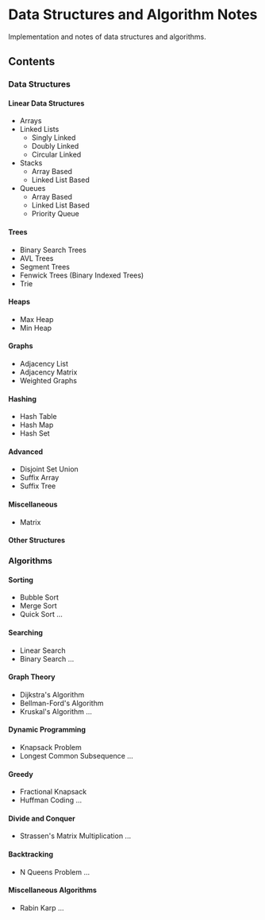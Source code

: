 # Data Structures and Algorithm Notes

Implementation and notes of data structures and algorithms.

## Contents

### Data Structures

#### Linear Data Structures

- Arrays
- Linked Lists
  - Singly Linked
  - Doubly Linked
  - Circular Linked
- Stacks
  - Array Based
  - Linked List Based
- Queues
  - Array Based
  - Linked List Based
  - Priority Queue

#### Trees

- Binary Search Trees
- AVL Trees
- Segment Trees
- Fenwick Trees (Binary Indexed Trees)
- Trie

#### Heaps

- Max Heap
- Min Heap

#### Graphs

- Adjacency List
- Adjacency Matrix
- Weighted Graphs

#### Hashing

- Hash Table
- Hash Map
- Hash Set

#### Advanced

- Disjoint Set Union
- Suffix Array
- Suffix Tree

#### Miscellaneous

- Matrix

#### Other Structures

### Algorithms

#### Sorting

- Bubble Sort
- Merge Sort
- Quick Sort
...

#### Searching

- Linear Search
- Binary Search
...

#### Graph Theory

- Dijkstra's Algorithm
- Bellman-Ford's Algorithm
- Kruskal's Algorithm
...

#### Dynamic Programming

- Knapsack Problem
- Longest Common Subsequence
...

#### Greedy

- Fractional Knapsack
- Huffman Coding
...

#### Divide and Conquer

- Strassen's Matrix Multiplication
...

#### Backtracking

- N Queens Problem
...

#### Miscellaneous Algorithms

- Rabin Karp
...
